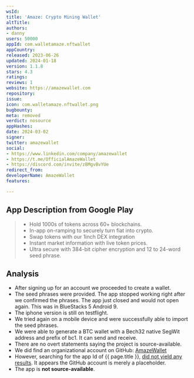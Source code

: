 ```yaml
---
wsId: 
title: 'Amaze: Crypto Mining Wallet'
altTitle: 
authors:
- danny
users: 50000
appId: com.walletamaze.nftwallet
appCountry: 
released: 2023-06-26
updated: 2024-01-18
version: 1.1.8
stars: 4.3
ratings: 
reviews: 1
website: https://amazewallet.com
repository: 
issue: 
icon: com.walletamaze.nftwallet.png
bugbounty: 
meta: removed
verdict: nosource
appHashes: 
date: 2024-03-02
signer: 
twitter: amazewallet
social:
- https://www.linkedin.com/company/amazewallet
- https://t.me/OfficialAmazeWallet
- https://discord.com/invite/zBMgvBvYUe
redirect_from: 
developerName: AmazeWallet
features: 

---
```


## App Description from Google Play

> - Hold 1000s of tokens across 60+ blockchains.
> - In-app on-ramping to securely turn fiat into crypto.
> - Swap tokens with our 1inch DEX integration
> - Instant market information with live token prices.
> - Ultra secure with 384-bit cipher encryption and 12 to 24-word seed phrase.

## Analysis

- After signing up for an account we proceeded to create a wallet.
- The seed phrases were provided. The app stopped working right after we confirmed the phrases. The app just closed and would not open again. This was in BlueStacks 5 Android 9.
- The iphone version is still on testflight.
- We tried again on a mobile device and were successfully able to import the seed phrases.
- We were able to generate a BTC wallet with a Bech32 native SegWit address and prefix of bc1. It can send and receive.
- There are no overt statements saying the project is source-available.
- We did find an organizational account on GitHub: [AmazeWallet](https://github.com/WeAreAmaze/amazewallet)
- However, searching for the app Id of {{ page.title }}, [did not yield any results](https://github.com/search?q=org%3AWeAreAmaze%20com.walletamaze.nftwallet&type=code). It appears the GitHub account is merely a placeholder.
- The app is **not source-available**.
